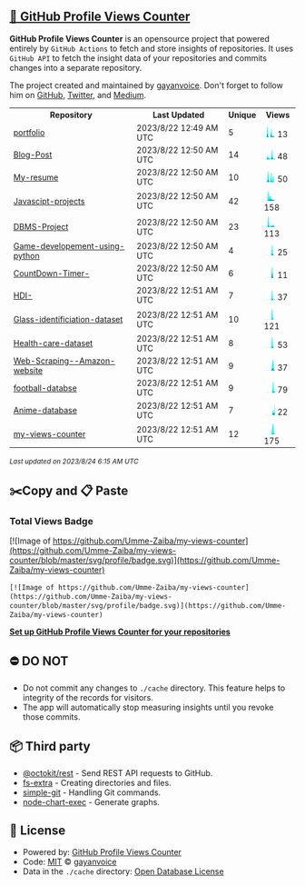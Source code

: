 ## [🚀 GitHub Profile Views Counter](https://github.com/gayanvoice/github-profile-views-counter)
**GitHub Profile Views Counter** is an opensource project that powered entirely by  `GitHub Actions` to fetch and store insights of repositories.
It uses `GitHub API` to fetch the insight data of your repositories and commits changes into a separate repository.

The project created and maintained by [gayanvoice](https://github.com/gayanvoice). Don't forget to follow him on [GitHub](https://github.com/gayanvoice), [Twitter](https://twitter.com/gayanvoice), and [Medium](https://gayanvoice.medium.com/).

<table>
	<tr>
		<th>
			Repository
		</th>
		<th>
			Last Updated
		</th>
		<th>
			Unique
		</th>
		<th>
			Views
		</th>
	</tr>
	<tr>
		<td>
			<a href="https://github.com/Umme-Zaiba/my-views-counter/tree/master/readme/578652583/year.md">
				portfolio
			</a>
		</td>
		<td>
			2023/8/22 12:49 AM UTC
		</td>
		<td>
			5
		</td>
		<td>
			<img alt="Response time graph" src="https://github.com/Umme-Zaiba/my-views-counter/raw/master/graph/578652583/small/year.png" height="20"> 13
		</td>
	</tr>
	<tr>
		<td>
			<a href="https://github.com/Umme-Zaiba/my-views-counter/tree/master/readme/582108413/year.md">
				Blog-Post
			</a>
		</td>
		<td>
			2023/8/22 12:50 AM UTC
		</td>
		<td>
			14
		</td>
		<td>
			<img alt="Response time graph" src="https://github.com/Umme-Zaiba/my-views-counter/raw/master/graph/582108413/small/year.png" height="20"> 48
		</td>
	</tr>
	<tr>
		<td>
			<a href="https://github.com/Umme-Zaiba/my-views-counter/tree/master/readme/574518036/year.md">
				My-resume
			</a>
		</td>
		<td>
			2023/8/22 12:50 AM UTC
		</td>
		<td>
			10
		</td>
		<td>
			<img alt="Response time graph" src="https://github.com/Umme-Zaiba/my-views-counter/raw/master/graph/574518036/small/year.png" height="20"> 50
		</td>
	</tr>
	<tr>
		<td>
			<a href="https://github.com/Umme-Zaiba/my-views-counter/tree/master/readme/586508444/year.md">
				Javascipt-projects
			</a>
		</td>
		<td>
			2023/8/22 12:50 AM UTC
		</td>
		<td>
			42
		</td>
		<td>
			<img alt="Response time graph" src="https://github.com/Umme-Zaiba/my-views-counter/raw/master/graph/586508444/small/year.png" height="20"> 158
		</td>
	</tr>
	<tr>
		<td>
			<a href="https://github.com/Umme-Zaiba/my-views-counter/tree/master/readme/590485245/year.md">
				DBMS-Project
			</a>
		</td>
		<td>
			2023/8/22 12:50 AM UTC
		</td>
		<td>
			23
		</td>
		<td>
			<img alt="Response time graph" src="https://github.com/Umme-Zaiba/my-views-counter/raw/master/graph/590485245/small/year.png" height="20"> 113
		</td>
	</tr>
	<tr>
		<td>
			<a href="https://github.com/Umme-Zaiba/my-views-counter/tree/master/readme/626989630/year.md">
				Game-developement-using-python
			</a>
		</td>
		<td>
			2023/8/22 12:50 AM UTC
		</td>
		<td>
			4
		</td>
		<td>
			<img alt="Response time graph" src="https://github.com/Umme-Zaiba/my-views-counter/raw/master/graph/626989630/small/year.png" height="20"> 25
		</td>
	</tr>
	<tr>
		<td>
			<a href="https://github.com/Umme-Zaiba/my-views-counter/tree/master/readme/631339263/year.md">
				CountDown-Timer-
			</a>
		</td>
		<td>
			2023/8/22 12:50 AM UTC
		</td>
		<td>
			6
		</td>
		<td>
			<img alt="Response time graph" src="https://github.com/Umme-Zaiba/my-views-counter/raw/master/graph/631339263/small/year.png" height="20"> 11
		</td>
	</tr>
	<tr>
		<td>
			<a href="https://github.com/Umme-Zaiba/my-views-counter/tree/master/readme/636998301/year.md">
				HDI-
			</a>
		</td>
		<td>
			2023/8/22 12:51 AM UTC
		</td>
		<td>
			7
		</td>
		<td>
			<img alt="Response time graph" src="https://github.com/Umme-Zaiba/my-views-counter/raw/master/graph/636998301/small/year.png" height="20"> 37
		</td>
	</tr>
	<tr>
		<td>
			<a href="https://github.com/Umme-Zaiba/my-views-counter/tree/master/readme/637058897/year.md">
				Glass-identificiation-dataset
			</a>
		</td>
		<td>
			2023/8/22 12:51 AM UTC
		</td>
		<td>
			10
		</td>
		<td>
			<img alt="Response time graph" src="https://github.com/Umme-Zaiba/my-views-counter/raw/master/graph/637058897/small/year.png" height="20"> 121
		</td>
	</tr>
	<tr>
		<td>
			<a href="https://github.com/Umme-Zaiba/my-views-counter/tree/master/readme/638923548/year.md">
				Health-care-dataset
			</a>
		</td>
		<td>
			2023/8/22 12:51 AM UTC
		</td>
		<td>
			8
		</td>
		<td>
			<img alt="Response time graph" src="https://github.com/Umme-Zaiba/my-views-counter/raw/master/graph/638923548/small/year.png" height="20"> 53
		</td>
	</tr>
	<tr>
		<td>
			<a href="https://github.com/Umme-Zaiba/my-views-counter/tree/master/readme/640206209/year.md">
				Web-Scraping--Amazon-website
			</a>
		</td>
		<td>
			2023/8/22 12:51 AM UTC
		</td>
		<td>
			9
		</td>
		<td>
			<img alt="Response time graph" src="https://github.com/Umme-Zaiba/my-views-counter/raw/master/graph/640206209/small/year.png" height="20"> 37
		</td>
	</tr>
	<tr>
		<td>
			<a href="https://github.com/Umme-Zaiba/my-views-counter/tree/master/readme/654983720/year.md">
				football-databse
			</a>
		</td>
		<td>
			2023/8/22 12:51 AM UTC
		</td>
		<td>
			9
		</td>
		<td>
			<img alt="Response time graph" src="https://github.com/Umme-Zaiba/my-views-counter/raw/master/graph/654983720/small/year.png" height="20"> 79
		</td>
	</tr>
	<tr>
		<td>
			<a href="https://github.com/Umme-Zaiba/my-views-counter/tree/master/readme/658430657/year.md">
				Anime-database
			</a>
		</td>
		<td>
			2023/8/22 12:51 AM UTC
		</td>
		<td>
			7
		</td>
		<td>
			<img alt="Response time graph" src="https://github.com/Umme-Zaiba/my-views-counter/raw/master/graph/658430657/small/year.png" height="20"> 22
		</td>
	</tr>
	<tr>
		<td>
			<a href="https://github.com/Umme-Zaiba/my-views-counter/tree/master/readme/582404275/year.md">
				my-views-counter
			</a>
		</td>
		<td>
			2023/8/22 12:51 AM UTC
		</td>
		<td>
			12
		</td>
		<td>
			<img alt="Response time graph" src="https://github.com/Umme-Zaiba/my-views-counter/raw/master/graph/582404275/small/year.png" height="20"> 175
		</td>
	</tr>
</table>

<small><i>Last updated on 2023/8/24 6:15 AM UTC</i></small>

## ✂️Copy and 📋 Paste
### Total Views Badge
[![Image of https://github.com/Umme-Zaiba/my-views-counter](https://github.com/Umme-Zaiba/my-views-counter/blob/master/svg/profile/badge.svg)](https://github.com/Umme-Zaiba/my-views-counter)

```readme
[![Image of https://github.com/Umme-Zaiba/my-views-counter](https://github.com/Umme-Zaiba/my-views-counter/blob/master/svg/profile/badge.svg)](https://github.com/Umme-Zaiba/my-views-counter)
```
[**Set up GitHub Profile Views Counter for your repositories**](https://github.com/gayanvoice/github-profile-views-counter)
## ⛔ DO NOT
- Do not commit any changes to `./cache` directory. This feature helps to integrity of the records for visitors.
- The app will automatically stop measuring insights until you revoke those commits.
## 📦 Third party

- [@octokit/rest](https://www.npmjs.com/package/@octokit/rest) - Send REST API requests to GitHub.
- [fs-extra](https://www.npmjs.com/package/fs-extra) - Creating directories and files.
- [simple-git](https://www.npmjs.com/package/simple-git) - Handling Git commands.
- [node-chart-exec](https://www.npmjs.com/package/node-chart-exec) - Generate graphs.
## 📄 License
- Powered by: [GitHub Profile Views Counter](https://github.com/gayanvoice/github-profile-views-counter)
- Code: [MIT](./LICENSE) © [gayanvoice](https://github.com/gayanvoice)
- Data in the `./cache` directory: [Open Database License](https://opendatacommons.org/licenses/odbl/1-0/)